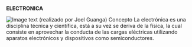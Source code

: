 **ELECTRONICA**


![Image text](https://electronicaonline.net/wp-content/uploads/2019/04/electronica.jpg)
(realizado por Joel Guanga)
Concepto
 La electrónica es una disciplina técnica y científica, está a su vez se deriva de la física, la cual consiste en aprovechar la conducta de las cargas eléctricas utilizando aparatos electrónicos y dispositivos como semiconductores.


